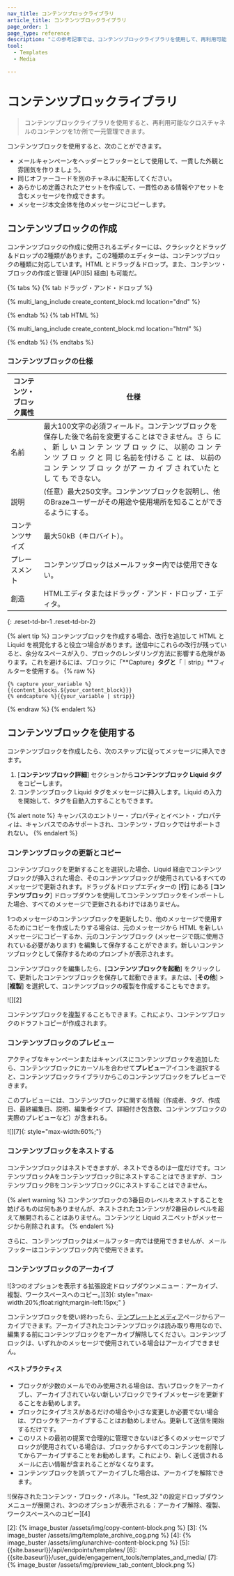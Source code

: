 ```yaml
---
nav_title: コンテンツブロックライブラリ
article_title: コンテンツブロックライブラリ
page_order: 1
page_type: reference
description: "この参考記事では、コンテンツブロックライブラリを使用して、再利用可能なクロスチャネルコンテンツを1つの一元的な場所で管理する方法について説明します。"
tool: 
  - Templates
  - Media

---
```


# コンテンツブロックライブラリ

> コンテンツブロックライブラリを使用すると、再利用可能なクロスチャネルのコンテンツを1か所で一元管理できます。

コンテンツブロックを使用すると、次のことができます。

- メールキャンペーンをヘッダーとフッターとして使用して、一貫した外観と雰囲気を作りましょう。
- 同じオファーコードを別のチャネルに配布してください。
- あらかじめ定義されたアセットを作成して、一貫性のある情報やアセットを含むメッセージを作成できます。
- メッセージ本文全体を他のメッセージにコピーします。

## コンテンツブロックの作成

コンテンツブロックの作成に使用されるエディターには、クラシックとドラッグ＆ドロップの2種類があります。この2種類のエディターは、コンテンツブロックの種類に対応しています。HTML とドラッグ＆ドロップ。また、コンテンツ・ブロックの作成と管理 \[API][5] 経由] も可能だ。

{% tabs %}
{% tab ドラッグ・アンド・ドロップ %}

{% multi_lang_include create_content_block.md location="dnd" %}

{% endtab %}
{% tab HTML %}

{% multi_lang_include create_content_block.md location="html" %}

{% endtab %}
{% endtabs %}

### コンテンツブロックの仕様

| コンテンツ・ブロック属性 | 仕様 |
|---|---|
| 名前 | 最大100文字の必須フィールド。コンテンツブロックを保存した後で名前を変更することはできません。さ ら に 、 新 し い コ ン テ ン ツ ブ ロ ッ ク に、 以前の コ ン テ ン ツ ブ ロ ッ ク と 同 じ 名前を付ける こ と は、 以前の コ ン テ ン ツ ブ ロ ッ ク がア ー カ イ ブ さ れていた と し て も できない。 |
| 説明 | (任意）最大250文字。コンテンツブロックを説明し、他のBrazeユーザーがその用途や使用場所を知ることができるようにする。 |
| コンテンツサイズ | 最大50kB（キロバイト）。 |
| プレースメント | コンテンツブロックはメールフッター内では使用できない。 |
| 創造 | HTMLエディタまたはドラッグ・アンド・ドロップ・エディタ。 |
{: .reset-td-br-1 .reset-td-br-2}

{% alert tip %}
コンテンツブロックを作成する場合、改行を追加して HTML と Liquid を視覚化すると役立つ場合があります。送信中にこれらの改行が残っていると、余分なスペースが入り、ブロックのレンダリング方法に影響する危険があります。これを避けるには、ブロックに「**Capture」**タグと**「｜strip」**フィルターを使用する。
{% raw %}
```
{% capture your_variable %}
{{content_blocks.${your_content_block}}}
{% endcapture %}{{your_variable | strip}}
```
{% endraw %}
{% endalert %}

## コンテンツブロックを使用する

コンテンツブロックを作成したら、次のステップに従ってメッセージに挿入できます。 

1. \[**コンテンツブロック詳細**] セクションから**コンテンツブロック Liquid タグ**をコピーします。
2. コンテンツブロック Liquid タグをメッセージに挿入します。Liquid の入力を開始して、タグを自動入力することもできます。

{% alert note %}
キャンバスのエントリー・プロパティとイベント・プロパティは、キャンバスでのみサポートされ、コンテンツ・ブロックではサポートされない。
{% endalert %}

### コンテンツブロックの更新とコピー

コンテンツブロックを更新することを選択した場合、Liquid 経由でコンテンツブロックが挿入された場合、そのコンテンツブロックが使用されているすべてのメッセージで更新されます。ドラッグ＆ドロップエディターの \[**行**] にある \[**コンテンツブロック**] ドロップダウンを使用してコンテンツブロックをインポートした場合、すべてのメッセージで更新されるわけではありません。

1つのメッセージのコンテンツブロックを更新したり、他のメッセージで使用するためにコピーを作成したりする場合は、元のメッセージから HTML を新しいメッセージにコピーするか、元のコンテンツブロック (メッセージで既に使用されている必要があります) を編集して保存することができます。新しいコンテンツブロックとして保存するためのプロンプトが表示されます。

コンテンツブロックを編集したら、\[**コンテンツブロックを起動**] をクリックして、更新したコンテンツブロックを保存して起動できます。または、\[**その他**] > \[**複製**] を選択して、コンテンツブロックの複製を作成することもできます。

![][2]

コンテンツブロックを[複製]({{site.baseurl}}/user_guide/engagement_tools/templates_and_media/duplicate/)することもできます。これにより、コンテンツブロックのドラフトコピーが作成されます。

### コンテンツブロックのプレビュー

アクティブなキャンペーンまたはキャンバスにコンテンツブロックを追加したら、コンテンツブロックにカーソルを合わせて<i class="fa fa-eye preview-icon"></i>**プレビュー**アイコンを選択すると、コンテンツブロックライブラリからこのコンテンツブロックをプレビューできます。 

このプレビューには、コンテンツブロックに関する情報（作成者、タグ、作成日、最終編集日、説明、編集者タイプ、詳細付き包含数、コンテンツブロックの実際のプレビューなど）が含まれる。

![][7]{: style="max-width:60%;"} 

### コンテンツブロックをネストする

コンテンツブロックはネストできますが、ネストできるのは一度だけです。コンテンツブロックAをコンテンツブロックBにネストすることはできますが、コンテンツブロックBをコンテンツブロックCにネストすることはできません。

{% alert warning %}
コンテンツブロックの3番目のレベルをネストすることを妨げるものは何もありませんが、ネストされたコンテンツが2番目のレベルを超えて展開されることはありません。コンテンツと Liquid スニペットがメッセージから削除されます。
{% endalert %}

さらに、コンテンツブロックはメールフッター内では使用できませんが、メールフッターはコンテンツブロック内で使用できます。

### コンテンツブロックのアーカイブ

![3つのオプションを表示する拡張設定ドロップダウンメニュー：アーカイブ、複製、ワークスペースへのコピー。][3]{: style="max-width:20%;float:right;margin-left:15px;" }

コンテンツブロックを使い終わったら、[テンプレートとメディア]({{site.baseurl}}/user_guide/engagement_tools/templates_and_media/archive/)ページからアーカイブできます。アーカイブされたコンテンツブロックは読み取り専用なので、編集する前にコンテンツブロックをアーカイブ解除してください。コンテンツブロックは、いずれかのメッセージで使用されている場合はアーカイブできません。

#### ベストプラクティス

- ブロックが少数のメールでのみ使用される場合は、古いブロックをアーカイブし、アーカイブされていない新しいブロックでライブメッセージを更新することをお勧めします。
- ブロックにタイプミスがあるだけの場合や小さな変更しか必要でない場合は、ブロックをアーカイブすることはお勧めしません。更新して送信を開始するだけです。
- このリストの最初の提案で合理的に管理できないほど多くのメッセージでブロックが使用されている場合は、ブロックからすべてのコンテンツを削除してからアーカイブすることをお勧めします。これにより、新しく送信されるメールに古い情報が含まれることがなくなります。
- コンテンツブロックを誤ってアーカイブした場合は、アーカイブを解除できます。

![保存されたコンテンツ・ブロック・パネル。"Test_32 "の設定ドロップダウンメニューが展開され、3つのオプションが表示される：アーカイブ解除、複製、ワークスペースへのコピー][4]

[2]: {% image_buster /assets/img/copy-content-block.png %}
[3]: {% image_buster /assets/img/template_archive_cog.png %}
[4]: {% image_buster /assets/img/unarchive-content-block.png %}
[5]: {{site.baseurl}}/api/endpoints/templates/
[6]: {{site.baseurl}}/user_guide/engagement_tools/templates_and_media/
[7]: {% image_buster /assets/img/preview_tab_content_block.png %}

